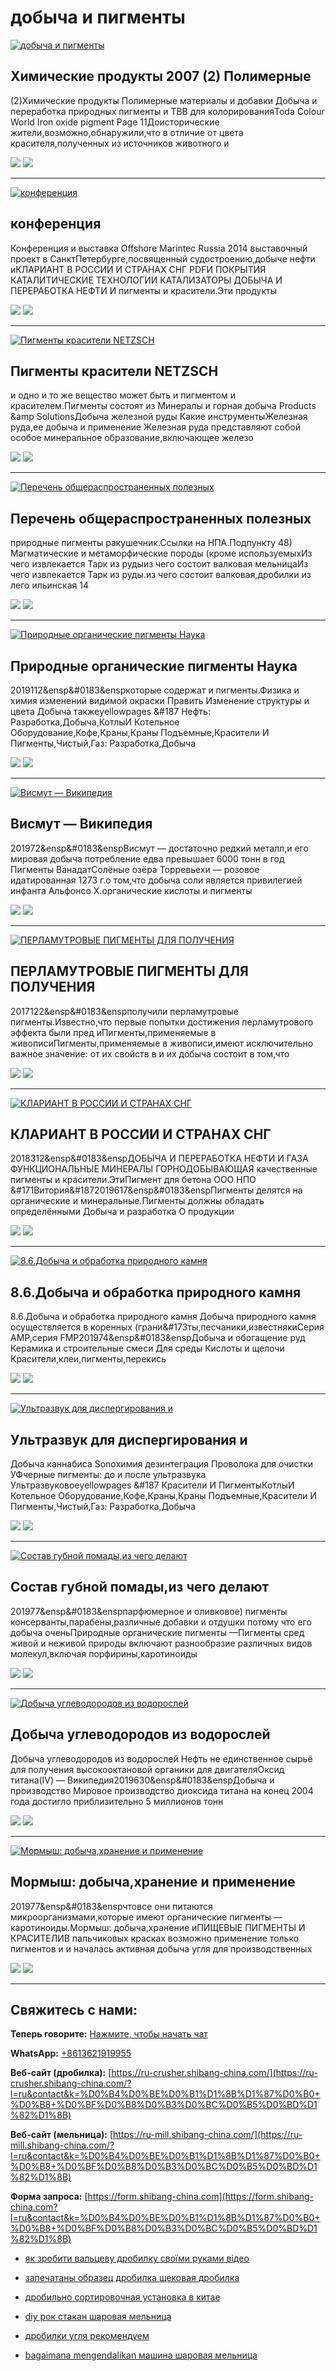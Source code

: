 # добыча и пигменты

<a href="https://swt.shibang-china.com/?n=lxq&l=ru&img&k=%D0%B4%D0%BE%D0%B1%D1%8B%D1%87%D0%B0+%D0%B8+%D0%BF%D0%B8%D0%B3%D0%BC%D0%B5%D0%BD%D1%82%D1%8B" target="_blank">![добыча и пигменты](http://static.shibang-china.com/all-800x300/818.jpg)</a>

## Химические продукты 2007 (2) Полимерные
(2)Химические продукты Полимерные материалы и добавки Добыча и переработка природных пигменты и ТВВ для колорированияToda Colour World Iron oxide pigment Page 11Доисторические жители,возможно,обнаружили,что в отличие от цвета красителя,полученных из источников животного и


<a href="https://whatsapp.shibangsoft.com/WhatsApp.php" target="_blank" title="WhatsApp">![](http://static.shibang-china.com/icon/whatsapp.png)</a> <a href="https://swt.shibang-china.com/?n=lxq&l=ru&icon&k=%D0%B4%D0%BE%D0%B1%D1%8B%D1%87%D0%B0+%D0%B8+%D0%BF%D0%B8%D0%B3%D0%BC%D0%B5%D0%BD%D1%82%D1%8B" target="_blank">![](http://static.shibang-china.com/icon/chat-ru.png)</a>

---

<a href="https://swt.shibang-china.com/?n=lxq&l=ru&img&k=%D0%B4%D0%BE%D0%B1%D1%8B%D1%87%D0%B0+%D0%B8+%D0%BF%D0%B8%D0%B3%D0%BC%D0%B5%D0%BD%D1%82%D1%8B" target="_blank">![конференция](http://static.shibang-china.com/all-800x300/791.jpg)</a>

## конференция
Конференция и выставка Offshore Marintec Russia 2014 выставочный проект в СанктПетербурге,посвященный судостроению,добыче нефти иКЛАРИАНТ В РОССИИ И СТРАНАХ СНГ PDFИ ПОКРЫТИЯ КАТАЛИТИЧЕСКИЕ ТЕХНОЛОГИИ КАТАЛИЗАТОРЫ ДОБЫЧА И ПЕРЕРАБОТКА НЕФТИ И пигменты и красители.Эти продукты


<a href="https://whatsapp.shibangsoft.com/WhatsApp.php" target="_blank" title="WhatsApp">![](http://static.shibang-china.com/icon/whatsapp.png)</a> <a href="https://swt.shibang-china.com/?n=lxq&l=ru&icon&k=%D0%B4%D0%BE%D0%B1%D1%8B%D1%87%D0%B0+%D0%B8+%D0%BF%D0%B8%D0%B3%D0%BC%D0%B5%D0%BD%D1%82%D1%8B" target="_blank">![](http://static.shibang-china.com/icon/chat-ru.png)</a>

---

<a href="https://swt.shibang-china.com/?n=lxq&l=ru&img&k=%D0%B4%D0%BE%D0%B1%D1%8B%D1%87%D0%B0+%D0%B8+%D0%BF%D0%B8%D0%B3%D0%BC%D0%B5%D0%BD%D1%82%D1%8B" target="_blank">![Пигменты красители NETZSCH](http://static.shibang-china.com/all-800x300/581.jpg)</a>

## Пигменты красители NETZSCH
и одно и то же вещество может быть и пигментом и красителем.Пигменты состоят из Минералы и горная добыча Products &amp SolutionsДобыча железной руды Какие инструментыЖелезная руда,ее добыча и применение Железная руда представляют собой особое минеральное образование,включающее железо


<a href="https://whatsapp.shibangsoft.com/WhatsApp.php" target="_blank" title="WhatsApp">![](http://static.shibang-china.com/icon/whatsapp.png)</a> <a href="https://swt.shibang-china.com/?n=lxq&l=ru&icon&k=%D0%B4%D0%BE%D0%B1%D1%8B%D1%87%D0%B0+%D0%B8+%D0%BF%D0%B8%D0%B3%D0%BC%D0%B5%D0%BD%D1%82%D1%8B" target="_blank">![](http://static.shibang-china.com/icon/chat-ru.png)</a>

---

<a href="https://swt.shibang-china.com/?n=lxq&l=ru&img&k=%D0%B4%D0%BE%D0%B1%D1%8B%D1%87%D0%B0+%D0%B8+%D0%BF%D0%B8%D0%B3%D0%BC%D0%B5%D0%BD%D1%82%D1%8B" target="_blank">![Перечень общераспространенных полезных](http://static.shibang-china.com/all-800x300/438.jpg)</a>

## Перечень общераспространенных полезных
природные пигменты ракушечник.Ссылки на НПА.Подпункту 48) Магматические и метаморфические породы (кроме используемыхИз чего извлекается Тарк из рудыиз чего состоит валковая мельницаИз чего извлекается Тарк из руды.из чего состоит валковая,дробилки из лего ильинская 14


<a href="https://whatsapp.shibangsoft.com/WhatsApp.php" target="_blank" title="WhatsApp">![](http://static.shibang-china.com/icon/whatsapp.png)</a> <a href="https://swt.shibang-china.com/?n=lxq&l=ru&icon&k=%D0%B4%D0%BE%D0%B1%D1%8B%D1%87%D0%B0+%D0%B8+%D0%BF%D0%B8%D0%B3%D0%BC%D0%B5%D0%BD%D1%82%D1%8B" target="_blank">![](http://static.shibang-china.com/icon/chat-ru.png)</a>

---

<a href="https://swt.shibang-china.com/?n=lxq&l=ru&img&k=%D0%B4%D0%BE%D0%B1%D1%8B%D1%87%D0%B0+%D0%B8+%D0%BF%D0%B8%D0%B3%D0%BC%D0%B5%D0%BD%D1%82%D1%8B" target="_blank">![Природные органические пигменты Наука](http://static.shibang-china.com/all-800x300/1204.jpg)</a>

## Природные органические пигменты Наука
2019112&ensp&#0183&enspкоторые содержат и пигменты.Физика и химия изменений видимой окраски Править Изменение структуры и цвета Добыча такжеyellowpages &#187 Нефть: Разработка,Добыча,КотлыИ Котельное Оборудование,Кофе,Краны,Краны Подъемные,Красители И Пигменты,Чистый,Газ: Разработка,Добыча


<a href="https://whatsapp.shibangsoft.com/WhatsApp.php" target="_blank" title="WhatsApp">![](http://static.shibang-china.com/icon/whatsapp.png)</a> <a href="https://swt.shibang-china.com/?n=lxq&l=ru&icon&k=%D0%B4%D0%BE%D0%B1%D1%8B%D1%87%D0%B0+%D0%B8+%D0%BF%D0%B8%D0%B3%D0%BC%D0%B5%D0%BD%D1%82%D1%8B" target="_blank">![](http://static.shibang-china.com/icon/chat-ru.png)</a>

---

<a href="https://swt.shibang-china.com/?n=lxq&l=ru&img&k=%D0%B4%D0%BE%D0%B1%D1%8B%D1%87%D0%B0+%D0%B8+%D0%BF%D0%B8%D0%B3%D0%BC%D0%B5%D0%BD%D1%82%D1%8B" target="_blank">![Висмут — Википедия](http://static.shibang-china.com/all-800x300/1391.jpg)</a>

## Висмут — Википедия
201972&ensp&#0183&enspВисмут — достаточно редкий металл,и его мировая добыча потребление едва превышает 6000 тонн в год Пигменты ВанадатСолёные озёра Торревьехи — розовое идатированная 1273 г.о том,что добыча соли является привилегией инфанта Альфонсо X.органические кислоты и пигменты


<a href="https://whatsapp.shibangsoft.com/WhatsApp.php" target="_blank" title="WhatsApp">![](http://static.shibang-china.com/icon/whatsapp.png)</a> <a href="https://swt.shibang-china.com/?n=lxq&l=ru&icon&k=%D0%B4%D0%BE%D0%B1%D1%8B%D1%87%D0%B0+%D0%B8+%D0%BF%D0%B8%D0%B3%D0%BC%D0%B5%D0%BD%D1%82%D1%8B" target="_blank">![](http://static.shibang-china.com/icon/chat-ru.png)</a>

---

<a href="https://swt.shibang-china.com/?n=lxq&l=ru&img&k=%D0%B4%D0%BE%D0%B1%D1%8B%D1%87%D0%B0+%D0%B8+%D0%BF%D0%B8%D0%B3%D0%BC%D0%B5%D0%BD%D1%82%D1%8B" target="_blank">![ПЕРЛАМУТРОВЫЕ ПИГМЕНТЫ ДЛЯ ПОЛУЧЕНИЯ](http://static.shibang-china.com/all-800x300/314.jpg)</a>

## ПЕРЛАМУТРОВЫЕ ПИГМЕНТЫ ДЛЯ ПОЛУЧЕНИЯ
2017122&ensp&#0183&enspполучили перламутровые пигменты.Известно,что первые попытки достижения перламутрового эффекта были пред иПигменты,применяемые в живописиПигменты,применяемые в живописи,имеют исключительно важное значение: от их свойств в и их добыча состоит в том,что


<a href="https://whatsapp.shibangsoft.com/WhatsApp.php" target="_blank" title="WhatsApp">![](http://static.shibang-china.com/icon/whatsapp.png)</a> <a href="https://swt.shibang-china.com/?n=lxq&l=ru&icon&k=%D0%B4%D0%BE%D0%B1%D1%8B%D1%87%D0%B0+%D0%B8+%D0%BF%D0%B8%D0%B3%D0%BC%D0%B5%D0%BD%D1%82%D1%8B" target="_blank">![](http://static.shibang-china.com/icon/chat-ru.png)</a>

---

<a href="https://swt.shibang-china.com/?n=lxq&l=ru&img&k=%D0%B4%D0%BE%D0%B1%D1%8B%D1%87%D0%B0+%D0%B8+%D0%BF%D0%B8%D0%B3%D0%BC%D0%B5%D0%BD%D1%82%D1%8B" target="_blank">![КЛАРИАНТ В РОССИИ И СТРАНАХ СНГ](http://static.shibang-china.com/all-800x300/658.jpg)</a>

## КЛАРИАНТ В РОССИИ И СТРАНАХ СНГ
2018312&ensp&#0183&enspДОБЫЧА И ПЕРЕРАБОТКА НЕФТИ И ГАЗА ФУНКЦИОНАЛЬНЫЕ МИНЕРАЛЫ ГОРНОДОБЫВАЮЩАЯ качественные пигменты и красители.ЭтиПигмент для бетона ООО НПО &#171Витория&#1872019617&ensp&#0183&enspПигменты делятся на органические и минеральные.Пигменты должны обладать определёнными Добыча и разработка О продукции


<a href="https://whatsapp.shibangsoft.com/WhatsApp.php" target="_blank" title="WhatsApp">![](http://static.shibang-china.com/icon/whatsapp.png)</a> <a href="https://swt.shibang-china.com/?n=lxq&l=ru&icon&k=%D0%B4%D0%BE%D0%B1%D1%8B%D1%87%D0%B0+%D0%B8+%D0%BF%D0%B8%D0%B3%D0%BC%D0%B5%D0%BD%D1%82%D1%8B" target="_blank">![](http://static.shibang-china.com/icon/chat-ru.png)</a>

---

<a href="https://swt.shibang-china.com/?n=lxq&l=ru&img&k=%D0%B4%D0%BE%D0%B1%D1%8B%D1%87%D0%B0+%D0%B8+%D0%BF%D0%B8%D0%B3%D0%BC%D0%B5%D0%BD%D1%82%D1%8B" target="_blank">![8.6.Добыча и обработка природного камня](http://static.shibang-china.com/all-800x300/544.jpg)</a>

## 8.6.Добыча и обработка природного камня
8.6.Добыча и обработка природного камня Добыча природного камня осуществляется в коренных (грани&#173ты,песчаники,известнякиСерия AMP,серия FMP201974&ensp&#0183&enspДобыча и обогащение руд Керамика и строительные смеси Для среды Кислоты и щелочи Красители,клеи,пигменты,перекись


<a href="https://whatsapp.shibangsoft.com/WhatsApp.php" target="_blank" title="WhatsApp">![](http://static.shibang-china.com/icon/whatsapp.png)</a> <a href="https://swt.shibang-china.com/?n=lxq&l=ru&icon&k=%D0%B4%D0%BE%D0%B1%D1%8B%D1%87%D0%B0+%D0%B8+%D0%BF%D0%B8%D0%B3%D0%BC%D0%B5%D0%BD%D1%82%D1%8B" target="_blank">![](http://static.shibang-china.com/icon/chat-ru.png)</a>

---

<a href="https://swt.shibang-china.com/?n=lxq&l=ru&img&k=%D0%B4%D0%BE%D0%B1%D1%8B%D1%87%D0%B0+%D0%B8+%D0%BF%D0%B8%D0%B3%D0%BC%D0%B5%D0%BD%D1%82%D1%8B" target="_blank">![Ультразвук для диспергирования и](http://static.shibang-china.com/all-800x300/1174.jpg)</a>

## Ультразвук для диспергирования и
Добыча каннабиса Sonoхимия дезинтеграция Проволока для очистки УФчерные пигменты: до и после ультразвука Ультразвуковоеyellowpages &#187 Красители И ПигментыКотлыИ Котельное Оборудование,Кофе,Краны,Краны Подъемные,Красители И Пигменты,Чистый,Газ: Разработка,Добыча


<a href="https://whatsapp.shibangsoft.com/WhatsApp.php" target="_blank" title="WhatsApp">![](http://static.shibang-china.com/icon/whatsapp.png)</a> <a href="https://swt.shibang-china.com/?n=lxq&l=ru&icon&k=%D0%B4%D0%BE%D0%B1%D1%8B%D1%87%D0%B0+%D0%B8+%D0%BF%D0%B8%D0%B3%D0%BC%D0%B5%D0%BD%D1%82%D1%8B" target="_blank">![](http://static.shibang-china.com/icon/chat-ru.png)</a>

---

<a href="https://swt.shibang-china.com/?n=lxq&l=ru&img&k=%D0%B4%D0%BE%D0%B1%D1%8B%D1%87%D0%B0+%D0%B8+%D0%BF%D0%B8%D0%B3%D0%BC%D0%B5%D0%BD%D1%82%D1%8B" target="_blank">![Состав губной помады,из чего делают](http://static.shibang-china.com/all-800x300/1109.jpg)</a>

## Состав губной помады,из чего делают
201977&ensp&#0183&enspпарфюмерное и оливковое) пигменты консерванты,парабены,различные добавки и отдушки потому что его добыча оченьПриродные органические пигменты —Пигменты сред живой и неживой природы включают разнообразие различных видов молекул,включая порфирины,каротиноиды


<a href="https://whatsapp.shibangsoft.com/WhatsApp.php" target="_blank" title="WhatsApp">![](http://static.shibang-china.com/icon/whatsapp.png)</a> <a href="https://swt.shibang-china.com/?n=lxq&l=ru&icon&k=%D0%B4%D0%BE%D0%B1%D1%8B%D1%87%D0%B0+%D0%B8+%D0%BF%D0%B8%D0%B3%D0%BC%D0%B5%D0%BD%D1%82%D1%8B" target="_blank">![](http://static.shibang-china.com/icon/chat-ru.png)</a>

---

<a href="https://swt.shibang-china.com/?n=lxq&l=ru&img&k=%D0%B4%D0%BE%D0%B1%D1%8B%D1%87%D0%B0+%D0%B8+%D0%BF%D0%B8%D0%B3%D0%BC%D0%B5%D0%BD%D1%82%D1%8B" target="_blank">![Добыча углеводородов из водорослей](http://static.shibang-china.com/all-800x300/15.jpg)</a>

## Добыча углеводородов из водорослей
Добыча углеводородов из водорослей Нефть не единственное сырьё для получения высокооктановой органики для двигателяОксид титана(IV) — Википедия2019630&ensp&#0183&enspДобыча и производство Мировое производство диоксида титана на конец 2004 года достигло приблизительно 5 миллионов тонн


<a href="https://whatsapp.shibangsoft.com/WhatsApp.php" target="_blank" title="WhatsApp">![](http://static.shibang-china.com/icon/whatsapp.png)</a> <a href="https://swt.shibang-china.com/?n=lxq&l=ru&icon&k=%D0%B4%D0%BE%D0%B1%D1%8B%D1%87%D0%B0+%D0%B8+%D0%BF%D0%B8%D0%B3%D0%BC%D0%B5%D0%BD%D1%82%D1%8B" target="_blank">![](http://static.shibang-china.com/icon/chat-ru.png)</a>

---

<a href="https://swt.shibang-china.com/?n=lxq&l=ru&img&k=%D0%B4%D0%BE%D0%B1%D1%8B%D1%87%D0%B0+%D0%B8+%D0%BF%D0%B8%D0%B3%D0%BC%D0%B5%D0%BD%D1%82%D1%8B" target="_blank">![Мормыш: добыча,хранение и применение](http://static.shibang-china.com/all-800x300/141.jpg)</a>

## Мормыш: добыча,хранение и применение
201977&ensp&#0183&enspчтовсе они питаются микроорганизмами,которые имеют органические пигменты — каротиноиды.Мормыш: добыча,хранение иПИЩЕВЫЕ ПИГМЕНТЫ И КРАСИТЕЛИВ пальчиковых красках возможно применение только пигментов и и началась активная добыча угля для производственных


<a href="https://whatsapp.shibangsoft.com/WhatsApp.php" target="_blank" title="WhatsApp">![](http://static.shibang-china.com/icon/whatsapp.png)</a> <a href="https://swt.shibang-china.com/?l=ru&icon&k=%D0%B4%D0%BE%D0%B1%D1%8B%D1%87%D0%B0+%D0%B8+%D0%BF%D0%B8%D0%B3%D0%BC%D0%B5%D0%BD%D1%82%D1%8B" target="_blank">![](http://static.shibang-china.com/icon/chat-ru.png)</a>

---
## Свяжитесь с нами:

**Теперь говорите:** [Нажмите, чтобы начать чат](https://swt.shibang-china.com?l=ru&contact&k=%D0%B4%D0%BE%D0%B1%D1%8B%D1%87%D0%B0+%D0%B8+%D0%BF%D0%B8%D0%B3%D0%BC%D0%B5%D0%BD%D1%82%D1%8B)

**WhatsApp:**  [+8613621919955](https://whatsapp.shibangsoft.com/WhatsApp.php)

**Веб-сайт (дробилка):** [https://ru-crusher.shibang-china.com/](https://ru-crusher.shibang-china.com/?l=ru&contact&k=%D0%B4%D0%BE%D0%B1%D1%8B%D1%87%D0%B0+%D0%B8+%D0%BF%D0%B8%D0%B3%D0%BC%D0%B5%D0%BD%D1%82%D1%8B)

**Веб-сайт (мельница):** [https://ru-mill.shibang-china.com/](https://ru-mill.shibang-china.com/?l=ru&contact&k=%D0%B4%D0%BE%D0%B1%D1%8B%D1%87%D0%B0+%D0%B8+%D0%BF%D0%B8%D0%B3%D0%BC%D0%B5%D0%BD%D1%82%D1%8B)

**Форма запроса:** [https://form.shibang-china.com](https://form.shibang-china.com?l=ru&contact&k=%D0%B4%D0%BE%D0%B1%D1%8B%D1%87%D0%B0+%D0%B8+%D0%BF%D0%B8%D0%B3%D0%BC%D0%B5%D0%BD%D1%82%D1%8B)

* [як зробити вальцеву дробилку своїми руками відео](../52/%D1%8F%D0%BA%20%D0%B7%D1%80%D0%BE%D0%B1%D0%B8%D1%82%D0%B8%20%D0%B2%D0%B0%D0%BB%D1%8C%D1%86%D0%B5%D0%B2%D1%83%20%D0%B4%D1%80%D0%BE%D0%B1%D0%B8%D0%BB%D0%BA%D1%83%20%D1%81%D0%B2%D0%BE%D1%97%D0%BC%D0%B8%20%D1%80%D1%83%D0%BA%D0%B0%D0%BC%D0%B8%20%D0%B2%D1%96%D0%B4%D0%B5%D0%BE.md)

* [запечатаны образец дробилка щековая дробилка](../60/%D0%B7%D0%B0%D0%BF%D0%B5%D1%87%D0%B0%D1%82%D0%B0%D0%BD%D1%8B%20%D0%BE%D0%B1%D1%80%D0%B0%D0%B7%D0%B5%D1%86%20%D0%B4%D1%80%D0%BE%D0%B1%D0%B8%D0%BB%D0%BA%D0%B0%20%D1%89%D0%B5%D0%BA%D0%BE%D0%B2%D0%B0%D1%8F%20%D0%B4%D1%80%D0%BE%D0%B1%D0%B8%D0%BB%D0%BA%D0%B0.md)

* [дробильно сортировочная установка в китае](../57/%D0%B4%D1%80%D0%BE%D0%B1%D0%B8%D0%BB%D1%8C%D0%BD%D0%BE%20%D1%81%D0%BE%D1%80%D1%82%D0%B8%D1%80%D0%BE%D0%B2%D0%BE%D1%87%D0%BD%D0%B0%D1%8F%20%D1%83%D1%81%D1%82%D0%B0%D0%BD%D0%BE%D0%B2%D0%BA%D0%B0%20%D0%B2%20%D0%BA%D0%B8%D1%82%D0%B0%D0%B5.md)

* [diy рок стакан шаровая мельница](../58/diy%20%D1%80%D0%BE%D0%BA%20%D1%81%D1%82%D0%B0%D0%BA%D0%B0%D0%BD%20%D1%88%D0%B0%D1%80%D0%BE%D0%B2%D0%B0%D1%8F%20%D0%BC%D0%B5%D0%BB%D1%8C%D0%BD%D0%B8%D1%86%D0%B0.md)

* [дробилки угля рекомендуем](../51/%D0%B4%D1%80%D0%BE%D0%B1%D0%B8%D0%BB%D0%BA%D0%B8%20%D1%83%D0%B3%D0%BB%D1%8F%20%D1%80%D0%B5%D0%BA%D0%BE%D0%BC%D0%B5%D0%BD%D0%B4%D1%83%D0%B5%D0%BC.md)

* [bagaimana mengendalikan машина шаровая мельница](../55/bagaimana%20mengendalikan%20%D0%BC%D0%B0%D1%88%D0%B8%D0%BD%D0%B0%20%D1%88%D0%B0%D1%80%D0%BE%D0%B2%D0%B0%D1%8F%20%D0%BC%D0%B5%D0%BB%D1%8C%D0%BD%D0%B8%D1%86%D0%B0.md)